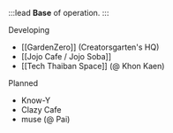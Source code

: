 :::lead
**Base** of operation.
:::

Developing

- [[GardenZero]] (Creatorsgarten's HQ)
- [[Jojo Cafe / Jojo Soba]]
- [[Tech Thaiban Space]] (@ Khon Kaen)

Planned

- Know-Y
- Clazy Cafe
- muse (@ Pai)
